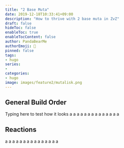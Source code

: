```yaml
---
title: "2 Base Muta"
date: 2019-12-18T10:33:41+09:00
description: "How to thrive with 2 base muta in ZvZ"
draft: false
hideToc: false
enableToc: true
enableTocContent: false
author: PandaBearMe
authorEmoji: 🐼
pinned: false
tags:
- hugo
series:
-
categories:
- hugo
image: images/feature2/mutalisk.png
---
```


## General Build Order
Typing here to test how it looks
a
a
a
a
a
a
a
a
a
a
a
a
a
a


## Reactions
a
a
a
a
a
a
a
a
a
a
a
a
a
a
a

